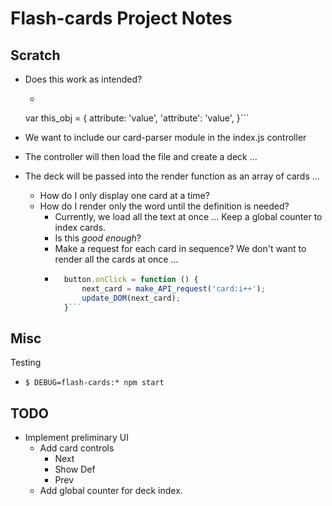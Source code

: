 Flash-cards Project Notes
=========================

## Scratch

* Does this work as intended?
    * ```javascript
    var this_obj = {
        attribute: 'value',
        'attribute': 'value',
    }```

* We want to include our card-parser module in the index.js controller
* The controller will then load the file and create a deck ...
* The deck will be passed into the render function as an array of cards ...
    * How do I only display one card at a time?
    * How do I render only the word until the definition is needed?
        * Currently, we load all the text at once ... Keep a global counter to index cards.
        * Is this _good enough_?
        * Make a request for each card in sequence? We don't want to render all the cards at once ...
        * ```javascript
            button.onClick = function () {
                next_card = make_API_request('card:i++'); 
                update_DOM(next_card);
            }```

## Misc
Testing
* `$ DEBUG=flash-cards:* npm start`


## TODO
* Implement preliminary UI
    * Add card controls
        * Next
        * Show Def
        * Prev
    * Add global counter for deck index.
